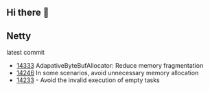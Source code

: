 ## Hi there 👋

## Netty
latest commit
- [14333](https://github.com/netty/netty/pull/14333) AdapativeByteBufAllocator: Reduce memory fragmentation
- [14246](https://github.com/netty/netty/pull/14246) In some scenarios, avoid unnecessary memory allocation
- [14233](https://github.com/netty/netty/pull/14233) - Avoid the invalid execution of empty tasks
<!--
**CLFutureX/CLFutureX** is a ✨ _special_ ✨ repository because its `README.md` (this file) appears on your GitHub profile.

Here are some ideas to get you started:

- 🔭 I’m currently working on ...
- 🌱 I’m currently learning ...
- 👯 I’m looking to collaborate on ...
- 🤔 I’m looking for help with ...
- 💬 Ask me about ...
- 📫 How to reach me: ...
- 😄 Pronouns: ...
- ⚡ Fun fact: ...
-->
